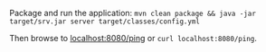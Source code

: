 Package and run the application:
`mvn clean package && java -jar target/srv.jar server target/classes/config.yml`

Then browse to [localhost:8080/ping](http://localhost:8080/ping) or `curl localhost:8080/ping`.
